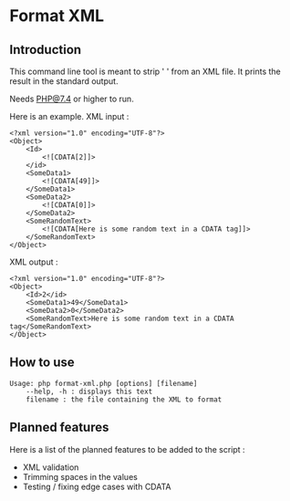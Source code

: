 # Format XML

## Introduction 

This command line tool is meant to strip ' <![CDATA[ ... ]]> ' from an XML file.
It prints the result in the standard output.

Needs PHP@7.4 or higher to run.

Here is an example. XML input : 
```
<?xml version="1.0" encoding="UTF-8"?>
<Object>
    <Id>
        <![CDATA[2]]>
    </id>
    <SomeData1>
        <![CDATA[49]]>
    </SomeData1>
    <SomeData2>
        <![CDATA[0]]>
    </SomeData2>
    <SomeRandomText>
        <![CDATA[Here is some random text in a CDATA tag]]>
    </SomeRandomText>
</Object>
```

XML output : 
```
<?xml version="1.0" encoding="UTF-8"?>
<Object>
    <Id>2</id>
    <SomeData1>49</SomeData1>
    <SomeData2>0</SomeData2>
    <SomeRandomText>Here is some random text in a CDATA tag</SomeRandomText>
</Object> 
```

## How to use 

```
Usage: php format-xml.php [options] [filename]
	--help, -h : displays this text
	filename : the file containing the XML to format
```

## Planned features

Here is a list of the planned features to be added to the script : 

 - XML validation 
 - Trimming spaces in the values
 - Testing / fixing edge cases with CDATA